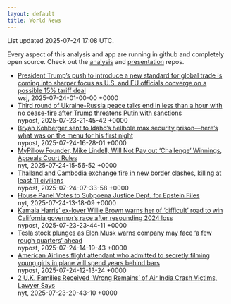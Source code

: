 ```yaml
---
layout: default
title: World News
---
```


<div markdown="0">
<div class="byline small text-muted">List updated <span class="datetime">2025-07-24 17:08 UTC</span>.</div>

<p>Every aspect of this analysis and app are running in github and completely open source. Check out the <a href="https://github.com/Castro-Media/Analysis">analysis</a> and <a href="https://github.com/Castro-Media/TopStoryReview.com">presentation</a> repos.</p>
<ul>
<li><a href='https://www.wsj.com/economy/trade/trump-trade-deal-15-percent-tariffs-16aeb256'>President Trump&#8217;s push to introduce a new standard for global trade is coming into sharper focus as U.S. and EU officials converge on a possible 15% tariff deal</a><div class='byline small text-muted'>wsj, <span class="datetime">2025-07-24-01-00-00 +0000</span></div></li>
<li><a href='https://nypost.com/2025/07/23/us-news/ukraine-russia-peace-talks-end-in-less-than-a-hour-with-no-cease-fire/'>Third round of Ukraine-Russia peace talks end in less than a hour with no cease-fire after Trump threatens Putin with sanctions</a><div class='byline small text-muted'>nypost, <span class="datetime">2025-07-23-21-45-42 +0000</span></div></li>
<li><a href='https://nypost.com/2025/07/24/us-news/bryan-kohberger-sent-to-idaho-maximum-security-instituteheres-what-was-on-the-menu-for-his-first-night/'>Bryan Kohberger sent to Idaho&#8217;s hellhole max security prison&#8212;here&#8217;s what was on the menu for his first night</a><div class='byline small text-muted'>nypost, <span class="datetime">2025-07-24-16-28-01 +0000</span></div></li>
<li><a href='https://www.nytimes.com/2025/07/24/us/elections/mypillow-founder-challenge-winnings.html'>MyPillow Founder, Mike Lindell, Will Not Pay out &#8216;Challenge&#8217; Winnings, Appeals Court Rules</a><div class='byline small text-muted'>nyt, <span class="datetime">2025-07-24-15-56-52 +0000</span></div></li>
<li><a href='https://nypost.com/2025/07/24/world-news/thailand-and-cambodia-exchange-fire-in-new-border-clashes-that-kill-at-least-1-civilian/'>Thailand and Cambodia exchange fire in new border clashes, killing at least 11 civilians</a><div class='byline small text-muted'>nypost, <span class="datetime">2025-07-24-07-33-58 +0000</span></div></li>
<li><a href='https://www.nytimes.com/2025/07/23/us/politics/house-subpoena-justice-dept-epstein-files.html'>House Panel Votes to Subpoena Justice Dept. for Epstein Files</a><div class='byline small text-muted'>nyt, <span class="datetime">2025-07-24-13-18-09 +0000</span></div></li>
<li><a href='https://nypost.com/2025/07/23/us-news/kamala-harris-ex-lover-willie-brown-warns-it-will-be-difficult-for-her-to-win-california-governors-race-may-not-be-where-she-should-be-going/'>Kamala Harris&#8217; ex-lover Willie Brown warns her of &#8216;difficult&#8217; road to win California governor&#8217;s race after resounding 2024 loss</a><div class='byline small text-muted'>nypost, <span class="datetime">2025-07-23-23-44-11 +0000</span></div></li>
<li><a href='https://nypost.com/2025/07/24/business/tesla-stock-plunges-as-elon-musk-admits-a-few-rough-quarters-could-be-ahead/'>Tesla stock plunges as Elon Musk warns company may face &#8216;a few rough quarters&#8217; ahead</a><div class='byline small text-muted'>nypost, <span class="datetime">2025-07-24-14-19-43 +0000</span></div></li>
<li><a href='https://nypost.com/2025/07/24/us-news/american-airlines-flight-attendant-who-admitted-to-secretly-filming-young-girls-in-plane-bathroom-learns-fate/'>American Airlines flight attendant who admitted to secretly filming young girls in plane will spend years behind bars</a><div class='byline small text-muted'>nypost, <span class="datetime">2025-07-24-12-13-24 +0000</span></div></li>
<li><a href='https://www.nytimes.com/2025/07/23/world/asia/air-india-crash-victims-uk-modi-visit.html'>2 U.K. Families Received &#8216;Wrong Remains&#8217; of Air India Crash Victims, Lawyer Says</a><div class='byline small text-muted'>nyt, <span class="datetime">2025-07-23-20-43-10 +0000</span></div></li>
</ul>
</div>
